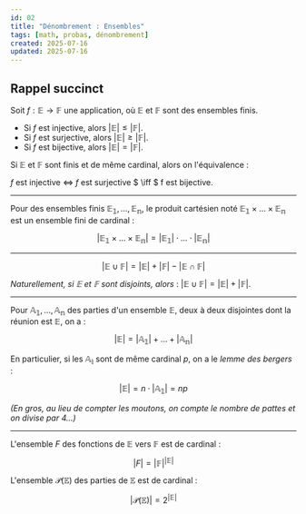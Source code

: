 ```yaml
---
id: 02
title: "Dénombrement : Ensembles"
tags: [math, probas, dénombrement]
created: 2025-07-16
updated: 2025-07-16
---
```


## Rappel succinct

Soit $f : \mathbb{E} \to \mathbb{F}$ une application, où $\mathbb{E}$ et $\mathbb{F}$ sont des ensembles finis.

- Si $f$ est injective, alors $|\mathbb{E}| \leq |\mathbb{F}|$.
- Si $f$ est surjective, alors $|\mathbb{E}| \geq |\mathbb{F}|$.
- Si $f$ est bijective, alors $|\mathbb{E}| = |\mathbb{F}|$.

Si $\mathbb{E}$ et $\mathbb{F}$ sont finis et de même cardinal, alors on l'équivalence :

$f$ est injective $\iff$ $f$ est surjective $ \iff $ f est bijective.

---

Pour des ensembles finis $\mathbb{E_1}, \dots, \mathbb{E_n}$, le produit cartésien noté $\mathbb{E_1} \times \dots \times \mathbb{E_n}$ est un ensemble fini de cardinal :

$$
|\mathbb{E_1} \times \dots \times \mathbb{E_n}| = |\mathbb{E_1}| \cdot \dots \cdot |\mathbb{E_n}|
$$

---

$$
|\mathbb{E} \cup \mathbb{F}| = |\mathbb{E}| + |\mathbb{F}| - |\mathbb{E} \cap \mathbb{F}|
$$

*Naturellement, si $\mathbb{E}$ et $\mathbb{F}$ sont disjoints, alors* : $|\mathbb{E} \cup \mathbb{F}| = |\mathbb{E}| + |\mathbb{F}|$.

---

Pour $\mathbb{A_1}, \dots, \mathbb{A_n}$ des parties d'un ensemble $\mathbb{E}$, deux à deux disjointes dont la réunion est $\mathbb{E}$, on a :

$$
|\mathbb{E}| = |\mathbb{A_1}| + \dots + |\mathbb{A_n}|
$$

En particulier, si les $\mathbb{A_i}$ sont de même cardinal $p$, on a le *lemme des bergers* :

$$
|\mathbb{E}| = n \cdot |\mathbb{A_1}| = np
$$

*(En gros, au lieu de compter les moutons, on compte le nombre de pattes et on divise par 4...)*

---

L'ensemble $F$ des fonctions de $\mathbb{E}$ vers $\mathbb{F}$ est de cardinal :

$$
|F| = |\mathbb{F}|^{|\mathbb{E}|}
$$

L'ensemble $\mathcal{P}(\mathbb{E})$ des parties de $\mathbb{E}$ est de cardinal :

$$
|\mathcal{P}(\mathbb{E})| = 2^{|\mathbb{E}|}
$$
